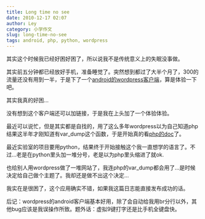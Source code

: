 ```yaml
---
title: Long time no see
date: 2010-12-17 02:07
author: Ley
category: 小学作文
slug: long-time-no-see
tags: android, php, python, wordpress
---
```

其实这个时候我已经好困好困了，所以说我不是传统意义上的失眠没事做。

</p>

其实前五分钟都已经放好手机，准备睡觉了。突然想到都过了大半个月了，300的流量还没有用到一半，于是下了一个[android的wordpress客户端][]，算是体验一下吧。

</p>

其实我真的好困…

</p>

没有想到这个客户端还可以加链接，于是我在上头加了一个体验体验。

</p>

最近可以说忙，但是其实都是自找的，用了这么多年wordpress以为自己知道php结果这半年才刚知道有var\_dump这个函数，于是开始真的看[php的doc][]了。

</p>

最近实验室的项目要用python，结果终于开始接触这个我一直想学的语言了。不过…老是在python里头加一堆分号，老是以为php里头缩进了就ok.

</p>

也给别人用wordpress做了一堆网站了，我连php的var\_dump都会用了…是时候决定给自己做个主题了。我却还是做不出这个决定…

</p>

我实在是很困了，这个应用确实不错，如果我这篇日志能直接发布成功的话。

</p>

后记：wordpress的android客户端基本好用，除了会自动给我用br分行以外，其他bug应该是我误操作所致。题外话：虚拟9键打字还是比手机全键盘快。

</p>

  [android的wordpress客户端]: http://android.wordpress.org
  [php的doc]: http://php.net/
